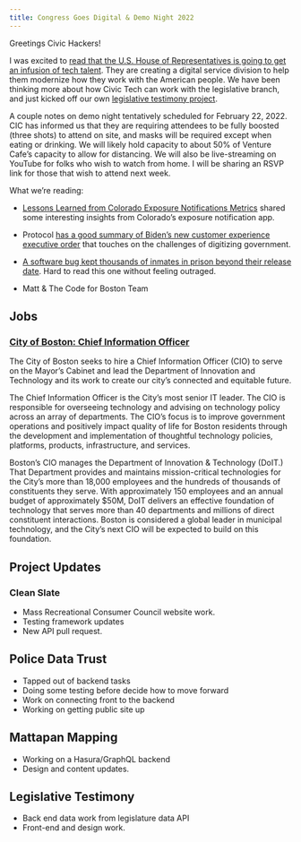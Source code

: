```yaml
---
title: Congress Goes Digital & Demo Night 2022
---
```

Greetings Civic Hackers!

I was excited to [read that the U.S. House of Representatives is going to get an infusion of tech talent](https://www.washingtonpost.com/politics/2022/01/24/house-is-poised-get-an-infusion-tech-talent/). They are creating a digital service division to help them modernize how they work with the American people. We have been thinking more about how Civic Tech can work with the legislative branch, and just kicked off our own [legislative testimony project](https://docs.google.com/forms/d/e/1FAIpQLSd13_8gm9VDjwKDeVI-59_W7osk8SrsVyhwpic3y5JYkxec5g/viewform).

A couple notes on demo night tentatively scheduled for February 22, 2022. CIC has informed us that they are requiring attendees to be fully boosted (three shots) to attend on site, and masks will be required except when eating or drinking. We will likely hold capacity to about 50% of Venture Cafe’s capacity to allow for distancing. We will also be live-streaming on YouTube for folks who wish to watch from home. I will be sharing an RSVP link for those that wish to attend next week.

What we’re reading:

- [Lessons Learned from Colorado Exposure Notifications Metrics](https://coloradodigitalservice.medium.com/cross-sector-collaboration-during-covid-19-lessons-learned-from-colorado-exposure-notifications-340358c4c9ea) shared some interesting insights from Colorado’s exposure notification app.
- Protocol [has a good summary of Biden’s new customer experience executive order](https://www.protocol.com/policy/biden-customer-experience-order) that touches on the challenges of digitizing government.
- [A software bug kept thousands of inmates in prison beyond their release date](https://kjzz.org/content/1660988/whistleblowers-software-bug-keeping-hundreds-inmates-arizona-prisons-beyond-release). Hard to read this one without feeling outraged.

- Matt & The Code for Boston Team

## Jobs
### [City of Boston: Chief Information Officer](https://city-boston.icims.com/jobs/21266/chief-information-officer/job?hub=8&mobile=false&width=1200&height=500&bga=true&needsRedirect=false&jan1offset=-300&jun1offset=-240)
The City of Boston seeks to hire a Chief Information Officer (CIO) to serve on the Mayor’s Cabinet and lead the Department of Innovation and Technology and its work to create our city’s connected and equitable future.
 
The Chief Information Officer is the City’s most senior IT leader.  The CIO is responsible for overseeing technology and advising on technology policy across an array of departments.  The CIO’s focus is to improve government operations and positively impact quality of life for Boston residents through the development and implementation of thoughtful technology policies, platforms, products, infrastructure, and services.  
 
Boston’s CIO manages the Department of Innovation & Technology (DoIT.)  That Department provides and maintains mission-critical technologies for the City’s more than 18,000 employees and the hundreds of thousands of constituents they serve. With approximately 150 employees and an annual budget of approximately $50M, DoIT delivers  an effective foundation of technology that serves more than 40 departments and millions of direct constituent interactions. Boston is considered a global leader in municipal technology, and the City’s next CIO will be expected to build on this foundation.

## Project Updates

### Clean Slate
* Mass Recreational Consumer Council website work.
* Testing framework updates
* New API pull request.

## Police Data Trust
* Tapped out of backend tasks
* Doing some testing before decide how to move forward
* Work on connecting front to the backend
* Working on getting public site up

## Mattapan Mapping
* Working on a Hasura/GraphQL backend
* Design and content updates.

## Legislative Testimony
* Back end data work from legislature data API
* Front-end and design work.